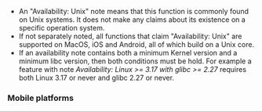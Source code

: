 - An "Availability: Unix" note means that this function is commonly found on Unix systems. It does not make any claims about its existence on a specific operation system.
- If not separately noted, all functions that claim "Availability: Unix" are supported on MacOS, iOS and Android, all of which build on a Unix core.
- If an availability note contains both a minimum Kernel version and a minimum libc version, then both conditions must be hold. For example a feature with note *Availability: Linux >= 3.17 with glibc >= 2.27* requires both Linux 3.17 or never and glibc 2.27 or never.

### Mobile platforms


